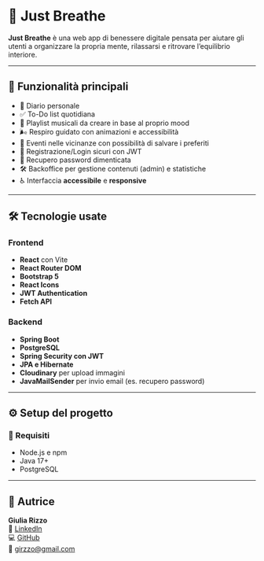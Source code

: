 # 🌿 Just Breathe

**Just Breathe** è una web app di benessere digitale pensata per aiutare gli utenti a organizzare la propria mente, rilassarsi e ritrovare l’equilibrio interiore.

---

## 🚀 Funzionalità principali

- 📝 Diario personale
- ✅ To-Do list quotidiana
- 🎵 Playlist musicali da creare in base al proprio mood
- 🌬️ Respiro guidato con animazioni e accessibilità
- 📅 Eventi nelle vicinanze con possibilità di salvare i preferiti
- 🔐 Registrazione/Login sicuri con JWT
- 🔐 Recupero password dimenticata
- 🛠️ Backoffice per gestione contenuti (admin) e statistiche
- ♿ Interfaccia **accessibile** e **responsive**

---

## 🛠️ Tecnologie usate

### Frontend

- **React** con Vite
- **React Router DOM**
- **Bootstrap 5**
- **React Icons**
- **JWT Authentication**
- **Fetch API**

### Backend

- **Spring Boot**
- **PostgreSQL**
- **Spring Security con JWT**
- **JPA e Hibernate**
- **Cloudinary** per upload immagini
- **JavaMailSender** per invio email (es. recupero password)

---

## ⚙️ Setup del progetto

### 🔧 Requisiti

- Node.js e npm
- Java 17+
- PostgreSQL

---

## 👤 Autrice

**Giulia Rizzo**  
🔗 [LinkedIn](https://www.linkedin.com/in/giulia-rizzo-4782bb102/)  
💻 [GitHub](https://github.com/giulia-r01)  
📧 [girzzo@gmail.com](mailto:girzzo@gmail.com?subject=Richiesta%20di%20assistenza)

